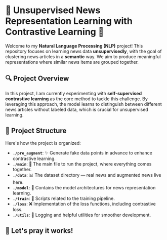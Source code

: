 # 🌟 Unsupervised News Representation Learning with Contrastive Learning 🌟

Welcome to my **Natural Language Processing (NLP)** project! This repository focuses on learning news data **unsupervisedly**, with the goal of clustering news articles in a **semantic** way. We aim to produce meaningful representations where similar news items are grouped together.

## 🔍 Project Overview

In this project, I am currently experimenting with **self-supervised contrastive learning** as the core method to tackle this challenge. By leveraging this approach, the model learns to distinguish between different news articles without labeled data, which is crucial for unsupervised learning.

## 📂 Project Structure

Here's how the project is organized:

- **`./pre_augment`**: ✨ Generate fake data points in advance to enhance contrastive learning.
- **`./main`**: 🎯 The main file to run the project, where everything comes together.
- **`./data`**: 📊 The dataset directory — real news and augmented news live here.
- **`./model`**: 🧠 Contains the model architectures for news representation learning.
- **`./train`**: 🚀 Scripts related to the training pipeline.
- **`./loss`**: ❌ Implementation of the loss functions, including contrastive loss.
- **`./utils`**: 🔧 Logging and helpful utilities for smoother development.

## 🙏 Let's pray it works!

